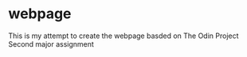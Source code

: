 # webpage
 
 This is my attempt to create the webpage basded on The Odin Project Second major assignment
